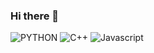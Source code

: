 ### Hi there 👋

![PYTHON](https://img.shields.io/badge/PYTHON-★%20★%20☆%20☆%20☆-3776AB?logo=Python&logoColor=white)
![C++](https://img.shields.io/badge/C++-★%20★%20☆%20☆%20☆-00599C?logo=c%2B%2B&logoColor=white)
![Javascript](https://img.shields.io/badge/JavaScript-★%20★%20☆%20☆%20☆-F7DF1E?logo=JavaScript&logoColor=white)


<!--
**HyunCello/HyunCello** is a ✨ _special_ ✨ repository because its `README.md` (this file) appears on your GitHub profile.

Here are some ideas to get you started:

- 🔭 I’m currently working on ...
- 🌱 I’m currently learning ...
- 👯 I’m looking to collaborate on ...
- 🤔 I’m looking for help with ...
- 💬 Ask me about ...
- 📫 How to reach me: ...
- 😄 Pronouns: ...
- ⚡ Fun fact: ...
-->
